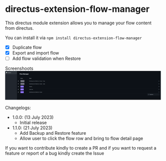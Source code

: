 # directus-extension-flow-manager
This directus module extension allows you to manage your flow content from directus.

You can install it via ``npm install directus-extension-flow-manager``

- [x] Duplicate flow
- [x] Export and import flow
- [ ] Add flow validation when Restore

Screenshoots
![Alt text](screenshoots/image.png)

Changelogs:
- 1.0.0: (13 July 2023)
  * Initial release
- 1.1.0: (21 July 2023)
  * Add Backup and Restore feature
  * Allow user to click the flow row and bring to flow detail page

If you want to contribute kindly to create a PR and if you want to request a feature or report of a bug kindly create the Issue